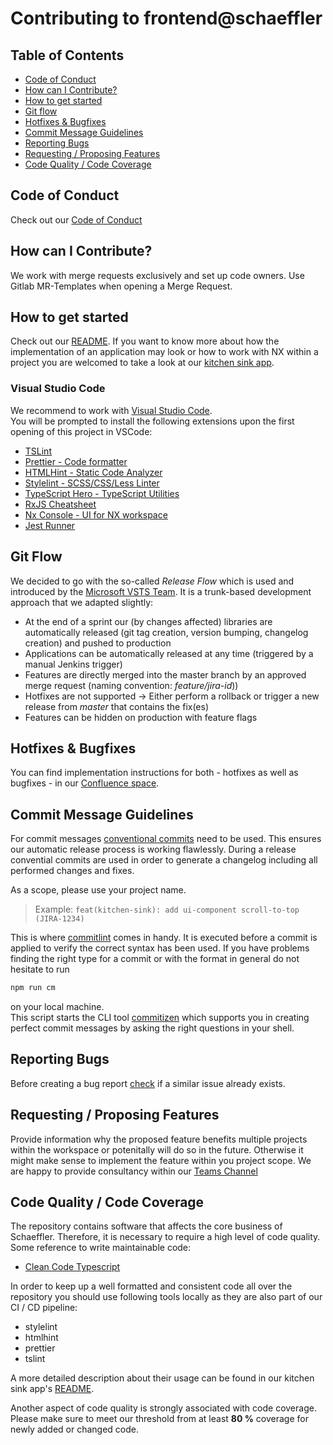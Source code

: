 # Contributing to frontend@schaeffler

## Table of Contents

- [Code of Conduct](#code-of-conduct)
- [How can I Contribute?](#how-can-i-contribute)
- [How to get started](#how-to-get-started)
- [Git flow](#git-flow)
- [Hotfixes & Bugfixes](#hotfixes-&-bugfixes)
- [Commit Message Guidelines](#commit-message-guidelines)
- [Reporting Bugs](#reporting-bugs)
- [Requesting / Proposing Features](#requesting--proposing-features)
- [Code Quality / Code Coverage](#code-quality--code-coverage)

## Code of Conduct

Check out our [Code of Conduct](CODE_OF_CONDUCT.md)

## How can I Contribute?

We work with merge requests exclusively and set up code owners. Use Gitlab MR-Templates when opening a Merge Request.

## How to get started

Check out our [README](readme.md). If you want to know more about how the implementation of an application may look or how to work with NX within a project you are welcomed to take a look at our [kitchen sink app](apps/kitchen-sink).

### Visual Studio Code

We recommend to work with [Visual Studio Code](https://code.visualstudio.com/).  
You will be prompted to install the following extensions upon the first opening of this project in VSCode:

- [TSLint](https://marketplace.visualstudio.com/items?itemName=ms-vscode.vscode-typescript-tslint-plugin)
- [Prettier - Code formatter](https://marketplace.visualstudio.com/items?itemName=esbenp.prettier-vscode)
- [HTMLHint - Static Code Analyzer](https://marketplace.visualstudio.com/items?itemName=mkaufman.HTMLHint)
- [Stylelint - SCSS/CSS/Less Linter](https://marketplace.visualstudio.com/items?itemName=shinnn.stylelint)
- [TypeScript Hero - TypeScript Utilities](https://marketplace.visualstudio.com/items?itemName=rbbit.typescript-hero)
- [RxJS Cheatsheet](https://marketplace.visualstudio.com/items?itemName=dzhavat.rxjs-cheatsheet)
- [Nx Console - UI for NX workspace](https://marketplace.visualstudio.com/items?itemName=nrwl.angular-console)
- [Jest Runner](https://marketplace.visualstudio.com/items?itemName=firsttris.vscode-jest-runner)

## Git Flow

We decided to go with the so-called _Release Flow_ which is used and introduced by the [Microsoft VSTS Team](https://devblogs.microsoft.com/devops/release-flow-how-we-do-branching-on-the-vsts-team/). It is a trunk-based development approach that we adapted slightly:

- At the end of a sprint our (by changes affected) libraries are automatically released (git tag creation, version bumping, changelog creation) and pushed to production
- Applications can be automatically released at any time (triggered by a manual Jenkins trigger)
- Features are directly merged into the master branch by an approved merge request (naming convention: _feature/jira-id_))
- Hotfixes are not supported -> Either perform a rollback or trigger a new release from _master_ that contains the fix(es)
- Features can be hidden on production with feature flags

## Hotfixes & Bugfixes

You can find implementation instructions for both - hotfixes as well as bugfixes - in our [Confluence space](https://confluence.schaeffler.com/pages/viewpage.action?pageId=62623272).

## Commit Message Guidelines

For commit messages [conventional commits](https://www.conventionalcommits.org/en/v1.0.0/) need to be used. This ensures our automatic release process is working flawlessly. During a release convential commits are used in order to generate a changelog including all performed changes and fixes.

As a scope, please use your project name.

> Example: `feat(kitchen-sink): add ui-component scroll-to-top (JIRA-1234)`

This is where [commitlint](https://github.com/conventional-changelog/commitlint) comes in handy. It is executed before a commit is applied to verify the correct syntax has been used. If you have problems finding the right type for a commit or with the format in general do not hesitate to run

```bash
npm run cm
```

on your local machine.  
This script starts the CLI tool [commitizen](https://github.com/commitizen/cz-cli) which supports you in creating perfect commit messages by asking the right questions in your shell.

## Reporting Bugs

Before creating a bug report [check](https://jira.schaeffler.com/secure/RapidBoard.jspa?rapidView=866&projectKey=FRON&view=planning.nodetail) if a similar issue already exists.

## Requesting / Proposing Features

Provide information why the proposed feature benefits multiple projects within the workspace or potenitally will do so in the future. Otherwise it might make sense to implement the feature within you project scope. We are happy to provide consultancy within our [Teams Channel](https://teams.microsoft.com/l/team/19%3a2967d889ec6546729254b14c7f06c2b8%40thread.skype/conversations?groupId=a8039948-cbd2-4239-ba69-edbeefadeea2&tenantId=67416604-6509-4014-9859-45e709f53d3f)

## Code Quality / Code Coverage

The repository contains software that affects the core business of Schaeffler. Therefore, it is necessary to require a high level of code quality. Some reference to write maintainable code:

- [Clean Code Typescript](https://github.com/labs42io/clean-code-typescript)

In order to keep up a well formatted and consistent code all over the repository you should use following tools locally as they are also part of our CI / CD pipeline:

- stylelint
- htmlhint
- prettier
- tslint

A more detailed description about their usage can be found in our kitchen sink app's [README](apps/kitchen-sink/README.md).

Another aspect of code quality is strongly associated with code coverage. Please make sure to meet our threshold from at least **80 %** coverage for newly added or changed code.
